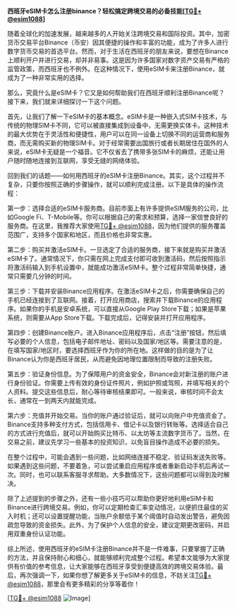 **西班牙eSIM卡怎么注册binance？轻松搞定跨境交易的必备技能[[TG💪+ @esim1088](https://t.me/s/esim1088)]**

随着全球化的加速发展，越来越多的人开始关注跨境交易和国际投资。其中，加密货币交易平台Binance（币安）因其便捷的操作和丰富的功能，成为了许多人进行数字货币交易的首选平台。然而，对于生活在西班牙的朋友来说，要想在Binance上顺利开户并进行交易，却并非易事。这是因为许多国家对数字资产交易有严格的监管政策，而西班牙也不例外。在这种情况下，使用eSIM卡来注册Binance，就成为了一种非常实用的选择。

那么，究竟什么是eSIM卡？它又是如何帮助我们在西班牙顺利注册Binance呢？接下来，我们就来详细探讨一下这个问题。

首先，让我们了解一下eSIM卡的基本概念。eSIM卡是一种嵌入式SIM卡技术，与传统的物理SIM卡不同，它可以被直接集成到设备中，无需更换实体卡。这种技术的最大优势在于灵活性和便捷性，用户可以在同一设备上切换不同的运营商和服务商，而无需购买新的物理SIM卡。对于经常需要出国旅行或者长期居住在国外的人来说，eSIM卡无疑是一个福音。它不仅省去了携带多张SIM卡的麻烦，还能让用户随时随地连接到互联网，享受无缝的网络体验。

回到我们的话题——如何用西班牙的eSIM卡注册Binance。其实，这个过程并不复杂，只要你按照正确的步骤操作，就可以顺利完成注册。以下是具体的操作流程：

第一步：选择合适的eSIM卡服务商。目前市面上有许多提供eSIM服务的公司，比如Google Fi、T-Mobile等。你可以根据自己的需求和预算，选择一家信誉良好的服务商。在这里，我推荐大家使用[TG💪+ @esim1088](https://t.me/s/esim1088)，因为他们提供的服务覆盖范围广，支持多个国家和地区，而且价格也非常实惠。

第二步：购买并激活eSIM卡。一旦选定了合适的服务商，接下来就是购买并激活eSIM卡了。通常情况下，你只需在网上完成支付即可收到激活码，然后按照指示将激活码输入到手机设置中，就能成功激活eSIM卡。整个过程非常简单快捷，通常只需要几分钟的时间。

第三步：下载并安装Binance应用程序。在激活eSIM卡之后，你需要确保自己的手机已经连接到了互联网。接着，打开应用商店，搜索并下载Binance的应用程序。如果你的手机是安卓系统，可以直接从Google Play Store下载；如果是苹果系统，则需要从App Store下载。下载完成后，记得安装并打开应用程序。

第四步：创建Binance账户。进入Binance应用程序后，点击“注册”按钮，然后填写必要的个人信息，包括电子邮件地址、密码以及国家/地区等。需要注意的是，在填写国家/地区时，要选择西班牙作为你的所在地。这样做的目的是为了让Binance认为你是西班牙居民，从而避免因地理位置限制而导致的注册失败。

第五步：验证身份信息。为了保障用户的资金安全，Binance会对新注册的账户进行身份验证。你需要上传有效的身份证件照片，例如护照或驾照，并填写相关的个人资料。提交这些信息后，耐心等待审核结果即可。一般来说，审核时间不会太长，通常在一到两天内就能完成。

第六步：充值并开始交易。当你的账户通过验证后，就可以向账户中充值资金了。Binance支持多种支付方式，包括信用卡、借记卡以及银行转账等。选择适合自己的方式进行充值后，就可以开始购买比特币、以太坊等主流数字货币了。当然，在交易之前，建议先学习一些基本的投资知识，以免盲目操作造成不必要的损失。

在整个过程中，可能会遇到一些问题，比如网络连接不稳定、验证码发送失败等。如果遇到这些问题，不要着急，可以尝试重启应用程序或者重新启动手机后再试一次。同时，也可以联系客服寻求帮助。大多数情况下，这些问题都可以得到及时解决。

除了上述提到的步骤之外，还有一些小技巧可以帮助你更好地利用eSIM卡和Binance进行跨境交易。例如，你可以定期检查汇率变动情况，以便抓住最佳的买入时机；还可以设置提醒功能，当账户余额低于某个阈值时自动发出警告，避免因疏忽导致的资金损失。此外，为了保护个人信息的安全，建议定期更改密码，并启用双重身份认证功能。

综上所述，使用西班牙的eSIM卡注册Binance并不是一件难事，只要掌握了正确的方法，并且保持耐心和细心，就能够顺利完成整个过程。希望本文能够为大家提供有价值的参考信息，让大家能够在西班牙享受到便捷高效的跨境交易体验。最后，再次强调一下，如果你想了解更多关于eSIM卡的信息，不妨关注[TG💪+ @esim1088](https://t.me/s/esim1088)，那里会有更多精彩的分享等着你！

[[TG💪+ @esim1088](https://t.me/s/esim1088) ![Image](https://i.postimg.cc/4NQfJmqS/Snipaste-2025-05-13-00-14-12.png)]